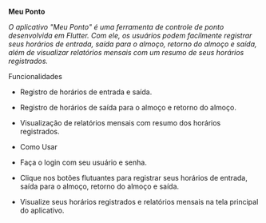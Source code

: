 **Meu Ponto**

*O aplicativo "Meu Ponto" é uma ferramenta de controle de ponto desenvolvida em Flutter. Com ele, os usuários podem facilmente registrar seus horários de entrada, saída para o almoço, retorno do almoço e saída, além de visualizar relatórios mensais com um resumo de seus horários registrados.*

Funcionalidades
- Registro de horários de entrada e saída.
  
- Registro de horários de saída para o almoço e retorno do almoço.

- Visualização de relatórios mensais com resumo dos horários registrados.
  
- Como Usar

- Faça o login com seu usuário e senha.
  
- Clique nos botões flutuantes para registrar seus horários de entrada, saída para o almoço, retorno do almoço e saída.
  
- Visualize seus horários registrados e relatórios mensais na tela principal do aplicativo.
